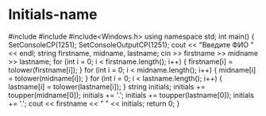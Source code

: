 # Initials-name
#include <iostream>
#include <string>
#include<Windows.h>
using namespace std;
int main() {
	SetConsoleCP(1251);
	SetConsoleOutputCP(1251);
	cout << "Введите ФИО " << endl;
	string firstname, midname, lastname;
	cin >> firstname >> midname >> lastname;
	for (int i = 0; i < firstname.length(); i++) {
		firstname[i] = tolower(firstname[i]);
	}
	for (int i = 0; i < midname.length(); i++) {
		midname[i] = tolower(midname[i]);
	}
	for (int i = 0; i < lastname.length(); i++) {
		lastname[i] = tolower(lastname[i]);
	}
	string initials;
	initials += toupper(midname[0]);
	initials += '.';
	initials += toupper(lastname[0]);
	initials += '.';
	cout << firstname << " " << initials;
	return 0;
}
